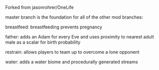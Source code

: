 Forked from jasonrohrer/OneLife

master branch is the foundation for all of the other mod branches:

breastfeed: breastfeeding prevents pregnancy

father: adds an Adam for every Eve and uses proximity to nearest adult male as a scalar for birth probability

restrain: allows players to team up to overcome a lone opponent

water: adds a water biome and procedurally generated streams

